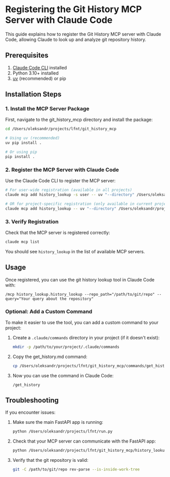 # Registering the Git History MCP Server with Claude Code

This guide explains how to register the Git History MCP server with Claude Code, allowing Claude to look up and analyze git repository history.

## Prerequisites

1. [Claude Code CLI](https://docs.anthropic.com/en/docs/claude-code/overview) installed
2. Python 3.10+ installed
3. [uv](https://github.com/astral-sh/uv) (recommended) or pip

## Installation Steps

### 1. Install the MCP Server Package

First, navigate to the git_history_mcp directory and install the package:

```bash
cd /Users/oleksandr/projects/lfnt/git_history_mcp

# Using uv (recommended)
uv pip install .

# Or using pip
pip install .
```

### 2. Register the MCP Server with Claude Code

Use the Claude Code CLI to register the MCP server:

```bash
# For user-wide registration (available in all projects)
claude mcp add history_lookup -s user -- uv "--directory" /Users/oleksandr/projects/lfnt/git_history_mcp run history_lookup.py

# OR for project-specific registration (only available in current project)
claude mcp add history_lookup -- uv "--directory" /Users/oleksandr/projects/lfnt/git_history_mcp run history_lookup.py
```

### 3. Verify Registration

Check that the MCP server is registered correctly:

```bash
claude mcp list
```

You should see `history_lookup` in the list of available MCP servers.

## Usage

Once registered, you can use the git history lookup tool in Claude Code with:

```
/mcp history_lookup.history_lookup --repo_path="/path/to/git/repo" --query="Your query about the repository"
```

### Optional: Add a Custom Command

To make it easier to use the tool, you can add a custom command to your project:

1. Create a `.claude/commands` directory in your project (if it doesn't exist):
   ```bash
   mkdir -p /path/to/your/project/.claude/commands
   ```

2. Copy the get_history.md command:
   ```bash
   cp /Users/oleksandr/projects/lfnt/git_history_mcp/commands/get_history.md /path/to/your/project/.claude/commands/
   ```

3. Now you can use the command in Claude Code:
   ```
   /get_history
   ```

## Troubleshooting

If you encounter issues:

1. Make sure the main FastAPI app is running:
   ```bash
   python /Users/oleksandr/projects/lfnt/run.py
   ```

2. Check that your MCP server can communicate with the FastAPI app:
   ```bash
   python /Users/oleksandr/projects/lfnt/git_history_mcp/history_lookup.py --test --test-repo=/path/to/git/repo
   ```

3. Verify that the git repository is valid:
   ```bash
   git -C /path/to/git/repo rev-parse --is-inside-work-tree
   ```